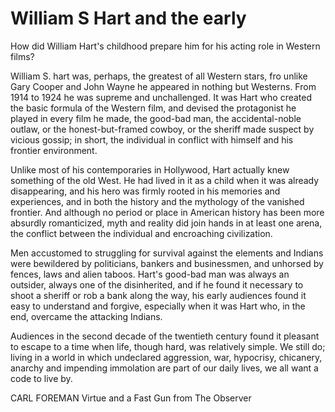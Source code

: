 # William S Hart and the early

How did William Hart's childhood prepare him for his acting role in Western films?

William S. hart was, perhaps, the greatest of all Western stars, fro unlike Gary Cooper and John Wayne he appeared in nothing but Westerns. From 1914 to 1924 he was supreme and unchallenged. It was Hart who created the basic formula of the Western film, and devised the protagonist he played in every film he made, the good-bad man, the accidental-noble outlaw, or the honest-but-framed cowboy, or the sheriff made suspect by vicious gossip; in short, the individual in conflict with himself and his frontier environment.

Unlike most of his contemporaries in Hollywood, Hart actually knew something of the old West. He had lived in it as a child when it was already disappearing, and his hero was firmly rooted in his memories and experiences, and in both the history and the mythology of the vanished frontier. And although no period or place in American history has been more absurdly romanticized, myth and reality did join hands in at least one arena, the conflict between the individual and encroaching civilization.

Men accustomed to struggling for survival against the elements and Indians were bewildered by politicians, bankers and businessmen, and unhorsed by fences, laws and alien taboos. Hart's good-bad man was always an outsider, always one of the disinherited, and if he found it necessary to shoot a sheriff or rob a bank along the way, his early audiences found it easy to understand and forgive, especially when it was Hart who, in the end, overcame the attacking Indians.

Audiences in the second decade of the twentieth century found it pleasant to escape to a time when life, though hard, was relatively simple. We still do; living in a world in which undeclared aggression, war, hypocrisy, chicanery, anarchy and impending immolation are part of our daily lives, we all want a code to live by.

CARL FOREMAN Virtue and a Fast Gun from The Observer
